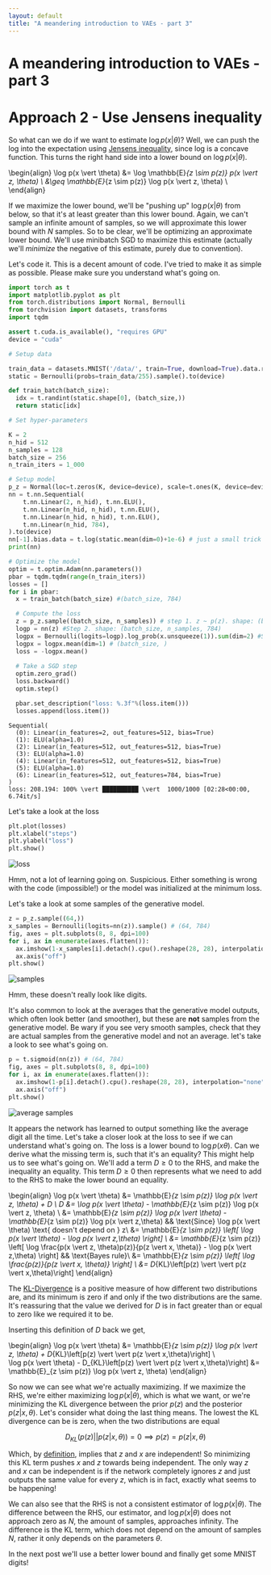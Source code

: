 ```yaml
---
layout: default
title: "A meandering introduction to VAEs - part 3"
---
```

# A meandering introduction to VAEs - part 3

# Approach 2 - Use Jensens inequality

So what can we do if we want to estimate $\log p(x \vert \theta)$? Well, we can push the log into the expectation using [Jensens inequality](https://en.wikipedia.org/wiki/Jensen%27s_inequality), since log is a concave function. This turns the right hand side into a lower bound on $\log p(x \vert \theta)$.

\begin{align}
 \log p(x \vert \theta) &= \log \mathbb{E}_{z \sim p(z)} p(x \vert z, \theta) \\ 
  &\geq \mathbb{E}_{z \sim p(z)} \log p(x \vert z, \theta) \\ 
\end{align}

If we maximize the lower bound, we'll be "pushing up" $\log p(x \vert \theta)$ from below, so that it's at least greater than this lower bound. Again, we can't sample an infinite amount of samples, so we will approximate this lower bound with $N$ samples. So to be clear, we'll be optimizing an approximate lower bound. We'll use minibatch SGD to maximize this estimate (actually we'll *minimize* the negative of this estimate, purely due to convention).

Let's code it. This is a decent amount of code. I've tried to make it as simple as possible. Please make sure you understand what's going on.

```python
import torch as t
import matplotlib.pyplot as plt
from torch.distributions import Normal, Bernoulli
from torchvision import datasets, transforms
import tqdm

assert t.cuda.is_available(), "requires GPU"
device = "cuda"

# Setup data

train_data = datasets.MNIST('/data/', train=True, download=True).data.reshape(-1, 28*28) # (60000, 784)
static = Bernoulli(probs=train_data/255).sample().to(device)

def train_batch(batch_size):
  idx = t.randint(static.shape[0], (batch_size,))
  return static[idx]

# Set hyper-parameters

K = 2
n_hid = 512
n_samples = 128
batch_size = 256
n_train_iters = 1_000

# Setup model
p_z = Normal(loc=t.zeros(K, device=device), scale=t.ones(K, device=device))
nn = t.nn.Sequential(
    t.nn.Linear(2, n_hid), t.nn.ELU(),
    t.nn.Linear(n_hid, n_hid), t.nn.ELU(),
    t.nn.Linear(n_hid, n_hid), t.nn.ELU(),
    t.nn.Linear(n_hid, 784),
).to(device)
nn[-1].bias.data = t.log(static.mean(dim=0)+1e-6) # just a small trick to speed up convergence.
print(nn)

# Optimize the model
optim = t.optim.Adam(nn.parameters())
pbar = tqdm.tqdm(range(n_train_iters))
losses = []
for i in pbar:
  x = train_batch(batch_size) #(batch_size, 784)

  # Compute the loss
  z = p_z.sample((batch_size, n_samples)) # step 1. z ~ p(z). shape: (batch_size, n_samples, 2)
  logp = nn(z) #Step 2. shape: (batch_size, n_samples, 784)
  logpx = Bernoulli(logits=logp).log_prob(x.unsqueeze(1)).sum(dim=2) #Step 3. x ~ p(x  \vert  z, 𝜃). shape: (batch_size, n_samples) 
  logpx = logpx.mean(dim=1) # (batch_size, ) 
  loss = -logpx.mean()
  
  # Take a SGD step
  optim.zero_grad()
  loss.backward()
  optim.step()

  pbar.set_description("loss: %.3f"%(loss.item()))
  losses.append(loss.item())
```

```
Sequential(
  (0): Linear(in_features=2, out_features=512, bias=True)
  (1): ELU(alpha=1.0)
  (2): Linear(in_features=512, out_features=512, bias=True)
  (3): ELU(alpha=1.0)
  (4): Linear(in_features=512, out_features=512, bias=True)
  (5): ELU(alpha=1.0)
  (6): Linear(in_features=512, out_features=784, bias=True)
)
loss: 208.194: 100% \vert ██████████ \vert  1000/1000 [02:28<00:00,  6.74it/s]
```

Let's take a look at the loss

```python
plt.plot(losses)
plt.xlabel("steps")
plt.ylabel("loss")
plt.show()
```
![loss](/assets/jensens-loss.png)

Hmm, not a lot of learning going on. Suspicious. Either something is wrong with the code (impossible!) or the model was initialized at the minimum loss.

Let's take a look at some samples of the generative model.

```python
z = p_z.sample((64,))
x_samples = Bernoulli(logits=nn(z)).sample() # (64, 784)
fig, axes = plt.subplots(8, 8, dpi=100)
for i, ax in enumerate(axes.flatten()):
  ax.imshow(1-x_samples[i].detach().cpu().reshape(28, 28), interpolation="none", cmap="gray")
  ax.axis("off")
plt.show()
```

![samples](/assets/jensens-samples.png)

Hmm, these doesn't really look like digits. 

It's also common to look at the averages that the generative model outputs, which often look better (and smoother), but these are **not** samples from the generative model. Be wary if you see very smooth samples, check that they are actual samples from the generative model and not an average. let's take a look to see what's going on.

```python
p = t.sigmoid(nn(z)) # (64, 784)
fig, axes = plt.subplots(8, 8, dpi=100)
for i, ax in enumerate(axes.flatten()):
  ax.imshow(1-p[i].detach().cpu().reshape(28, 28), interpolation="none", cmap="gray")
  ax.axis("off")
plt.show()
```

![average samples](/assets/jensens-averages.png)

It appears the network has learned to output something like the average digit all the time. Let's take a closer look at the loss to see if we can understand what's going on. The loss is a lower bound to $\log p(x\theta)$. Can we derive what the missing term is, such that it's an equality? This might help us to see what's going on. We'll add a term $D \geq 0$ to the RHS, and make the inequality an equality. This term $D \geq 0$ then represents what we need to add to the RHS to make the lower bound an equality.

\begin{align}
  \log p(x \vert \theta) &= \mathbb{E}_{z \sim p(z)} \log p(x \vert z, \theta) + D \\ 
  D &= \log p(x \vert \theta) - \mathbb{E}_{z \sim p(z)} \log p(x \vert z, \theta) \\
  &= \mathbb{E}_{z \sim p(z)} \log p(x \vert \theta) - \mathbb{E}_{z \sim p(z)} \log p(x \vert z,\theta) && \text{Since} \log p(x \vert \theta) \text{ doesn't depend on } z\\
  &= \mathbb{E}_{z \sim p(z)} \left[ \log p(x \vert \theta) - \log p(x \vert z,\theta) \right] \\
  &= \mathbb{E}_{z \sim p(z)} \left[ \log \frac{p(x \vert z, \theta)p(z)}{p(z \vert x, \theta)} - \log p(x \vert z,\theta) \right] && \text{Bayes rule}\\
  &= \mathbb{E}_{z \sim p(z)} \left[ \log \frac{p(z)}{p(z \vert x, \theta)} \right] \\
  &= D_{KL}\left[p(z) \vert  \vert p(z \vert x,\theta)\right]
\end{align}

The [KL-Divergence](https://en.wikipedia.org/wiki/Kullback%E2%80%93Leibler_divergence) is a positive measure of how different two distributions are, and its minimum is zero if and only if the two distributions are the same. It's reassuring that the value we derived for $D$ is in fact greater than or equal to zero like we required it to be.

Inserting this definition of $D$ back we get,

\begin{align}
  \log p(x \vert \theta) &= \mathbb{E}_{z \sim p(z)} \log p(x \vert z, \theta) + D_{KL}\left[p(z) \vert  \vert p(z \vert x,\theta)\right] \\   
  \log p(x \vert \theta) - D_{KL}\left[p(z) \vert  \vert p(z \vert x,\theta)\right] &= \mathbb{E}_{z \sim p(z)} \log p(x \vert z, \theta)
\end{align}

So now we can see what we're actually maximizing. If we maximize the RHS, we're either maximizing $\log p(x \vert \theta)$, which is what we want, or we're minimizing the KL divergence between the prior $p(z)$ and the posterior $p(z \vert x, \theta)$. Let's consider what doing the last thing means. The lowest the KL divergence can be is zero, when the two distributions are equal

$$D_{KL}(p(z) \vert  \vert p(z \vert x, \theta)) = 0 \implies p(z) = p(z \vert x, \theta) $$

Which, by [definition](https://en.wikipedia.org/wiki/Independence_(probability_theory)), implies that $z$ and $x$ are independent! So minimizing this KL term pushes $x$ and $z$ towards being independent. The only way $z$ and $x$ can be independent is if the network completely ignores $z$ and just outputs the same value for every $z$, which is in fact, exactly what seems to be happening! 

We can also see that the RHS is not a consistent estimator of $\log p(x \vert \theta)$. The difference between the RHS, our estimator, and $\log p(x \vert \theta)$ does not approach zero as $N$, the amount of samples, approaches infinity. The difference is the KL term, which does not depend on the amount of samples $N$, rather it only depends on the parameters $\theta$.

In the next post we'll use a better lower bound and finally get some MNIST digits!
